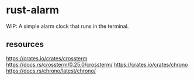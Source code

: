 # rust-alarm

WIP: A simple alarm clock that runs in the terminal.

## resources
https://crates.io/crates/crossterm
https://docs.rs/crossterm/0.25.0/crossterm/
https://crates.io/crates/chrono
https://docs.rs/chrono/latest/chrono/
